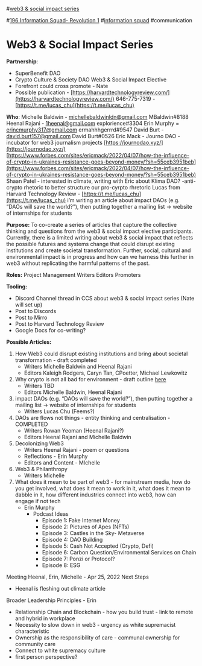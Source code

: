#[web3 & social impact series](/notes/archive/clarity/Tags/web3%20&%20social%20impact%20series.md) 




#[196 Information Squad- Revolution 1](196%20Information%20Squad-%20Revolution%201) #[information squad](/notes/archive/clarity/Tags/information%20squad.md) #communication 

# **Web3 & Social Impact Series**

**Partnership**: 
- SuperBenefit DAO
- Crypto Culture & Society DAO Web3 & Social Impact Elective
- Forefront could cross promote - Nate 
- Possible publication - [https://harvardtechnologyreview.com/](https://harvardtechnologyreview.com/)  646-775-7319 - [https://t.me/lucas_chu](https://t.me/lucas_chu) 


**Who**:
Michelle Baldwin - [michellebaldwinldn@gmail.com](mailto:michellebaldwinldn@gmail.com) MBaldwin#8188 
Heenal Rajani - [1heenal@gmail.com](mailto:1heenal@gmail.com)  explorience#3304
Erin Murphy = [erincmurphy317@gmail.com](mailto:erincmurphy317@gmail.com) ermahhhgerrrd#9547
David Burt - [david.burt157@gmail.com](mailto:david.burt157@gmail.com)    David Burt#0526 
Eric Mack -  Journo DAO - incubator for web3 journalism projects [https://journodao.xyz/](https://journodao.xyz/) 
[https://www.forbes.com/sites/ericmack/2022/04/07/how-the-influence-of-crypto-in-ukraines-resistance-goes-beyond-money/?sh=55ceb3951beb](https://www.forbes.com/sites/ericmack/2022/04/07/how-the-influence-of-crypto-in-ukraines-resistance-goes-beyond-money/?sh=55ceb3951beb) 
Shaan Patel - interested in climate, writing with Eric about Klima DAO?
-anti-crypto rhetoric to better structure our pro-cyrpto rhretoric
Lucas from Harvard Technology Review -  [https://t.me/lucas_chu](https://t.me/lucas_chu)  i’m writing an article about impact DAOs (e.g. “DAOs will save the world?”), then putting together a mailing list -> website of internships for students

**Purpose:**
To co-create a series of articles that capture the collective thinking and questions from the web3 & social impact elective participants.  Currently, there is a limited writing about web3 & social impact that reflects the possible futures and systems change that could disrupt existing institutions and create societal transformation. Further, social, cultural and environmental impact is in progress and how can we harness this further in web3 without replicating the harmful patterns of the past.

**Roles:**
Project Management
Writers
Editors
Promoters

**Tooling:**
- Discord Channel thread in CCS about web3 & social impact series (Nate will set up)
- Post to Discords
- Post to Mirro
- Post to Harvard Technology Review
- Google Docs for co-writing?


**Possible Articles:**
1. How Web3 could disrupt existing institutions and bring about societal transformation - draft completed
	- Writers Michelle Baldwin and Heenal Rajani
	- Editors Kaleigh Rodgers, Caryn Tan, CPoetter, Michael Lewkowitz
2. Why crypto is not all bad for environment - draft outline [here](https://docs.google.com/document/d/1vW11Kr6fvr5AkNSTzBp4hsu-e2J7T_kGxdwPX7UtHwg/edit#heading=h.l72syx4vtzft)
	- Writers TBD
	- Editors Michelle Baldwin, Heenal Rajani
3. impact DAOs (e.g. “DAOs will save the world?”), then putting together a mailing list -> website of internships for students
	- Writers Lucas Chu (Feems?)
4. DAOs are flows not things - entity thinking and centralisation - COMPLETED
	- Writers Rowan Yeoman (Heenal Rajani?)
	- Editors Heenal Rajani and Michelle Baldwin
5. Decolonizing Web3
	- Writers Heenal Rajani - poem or questions
	- Reflections - Erin Murphy
	- Editors and Content - MIchelle
6. Web3 & Philanthropy
	- Writers Michelle
7. What does it mean to be part of web3 - for mainstream media, how do you get involved, what does it mean to work in it, what does it mean to dabble in it, how different industries connect into web3, how can engage if not tech
	- Erin Murphy
		- Podcast Ideas
			- Episode 1: Fake Internet Money
			- Episode 2: Pictures of Apes (NFTs) 
			- Episode 3: Castles in the Sky- Metaverse
			- Episode 4: DAO Building
			- Episode 5: Cash Not Accepted (Crypto, Defi)
			- Episode 6: Carbon Question/Environmental Services on Chain
			- Episode 7: Ponzi or Protocol?
			- Episode 8: ESG


Meeting Heenal, Erin, Michelle - Apr 25, 2022
Next Steps
- Heenal is fleshing out climate article



Broader Leadership Principles - Erin
- Relationship Chain and Blockchain - how you build trust - link to remote and hybrid in workplace
- Necessity to slow down in web3 - urgency as white supremacist characteristic
- Ownership as the responsibility of care - communal ownership for community care
- Connect to white supremacy culture
- first person perspective? 



